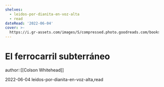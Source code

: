 ```yaml
---
shelves:
  - leidos-por-dianita-en-voz-alta
  - read
dateRead: '2022-06-04'
cover: >-
  https://i.gr-assets.com/images/S/compressed.photo.goodreads.com/books/1546042276l/43385905._SY475_.jpg
---
```

# El ferrocarril subterráneo

author::[[Colson Whitehead]]

2022-06-04
leidos-por-dianita-en-voz-alta,read